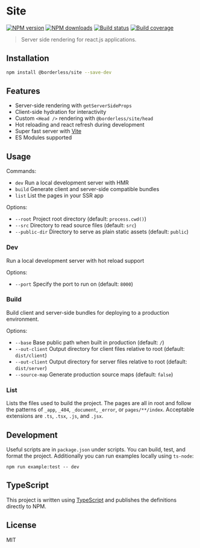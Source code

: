 # Site

[![NPM version][npm-image]][npm-url]
[![NPM downloads][downloads-image]][downloads-url]
[![Build status][build-image]][build-url]
[![Build coverage][coverage-image]][coverage-url]

> Server side rendering for react.js applications.

## Installation

```sh
npm install @borderless/site --save-dev
```

## Features

- Server-side rendering with `getServerSideProps`
- Client-side hydration for interactivity
- Custom `<Head />` rendering with `@borderless/site/head`
- Hot reloading and react refresh during development
- Super fast server with [Vite](https://vitejs.dev)
- ES Modules supported

## Usage

Commands:

- `dev` Run a local development server with HMR
- `build` Generate client and server-side compatible bundles
- `list` List the pages in your SSR app

Options:

- `--root` Project root directory (default: `process.cwd()`)
- `--src` Directory to read source files (default: `src`)
- `--public-dir` Directory to serve as plain static assets (default: `public`)

### Dev

Run a local development server with hot reload support

Options:

- `--port` Specify the port to run on (default: `8000`)

### Build

Build client and server-side bundles for deploying to a production environment.

Options:

- `--base` Base public path when built in production (default: `/`)
- `--out-client` Output directory for client files relative to root (default: `dist/client`)
- `--out-client` Output directory for server files relative to root (default: `dist/server`)
- `--source-map` Generate production source maps (default: `false`)

### List

Lists the files used to build the project. The pages are all in root and follow the patterns of `_app`, `_404`, `_document`, `_error`, or `pages/**/index`. Acceptable extensions are `.ts`, `.tsx`, `.js`, and `.jsx`.

## Development

Useful scripts are in `package.json` under scripts. You can build, test, and format the project. Additionally you can run examples locally using `ts-node`:

```
npm run example:test -- dev
```

## TypeScript

This project is written using [TypeScript](https://github.com/Microsoft/TypeScript) and publishes the definitions directly to NPM.

## License

MIT

[npm-image]: https://img.shields.io/npm/v/@borderless/site
[npm-url]: https://npmjs.org/package/@borderless/site
[downloads-image]: https://img.shields.io/npm/dm/@borderless/site
[downloads-url]: https://npmjs.org/package/@borderless/site
[build-image]: https://img.shields.io/github/workflow/status/borderless/site/CI/main
[build-url]: https://github.com/borderless/site/actions/workflows/ci.yml?query=branch%3Amain
[coverage-image]: https://img.shields.io/codecov/c/gh/borderless/site
[coverage-url]: https://codecov.io/gh/borderless/site

